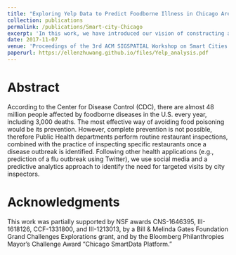 ```yaml
---
title: "Exploring Yelp Data to Predict Foodborne Illness in Chicago Area"
collection: publications
permalink: /publications/Smart-city-Chicago
excerpt: 'In this work, we have introduced our vision of constructing a real-time inspection system combined with public health department routine inspections to prevent users from suffering foodborne illness.'
date: 2017-11-07
venue: 'Proceedings of the 3rd ACM SIGSPATIAL Workshop on Smart Cities and Urban Analytics'
paperurl: https://ellenzhuwang.github.io/files/Yelp_analysis.pdf
---
```

Abstract
======
According to the Center for Disease Control (CDC), there are almost 48 million people affected by foodborne diseases in the U.S. every year, including 3,000 deaths. The most effective way of avoiding food poisoning would be its prevention. However, complete prevention is not possible, therefore Public Health departments perform routine restaurant inspections, combined with the practice of inspecting specific restaurants once a disease outbreak is identified. Following other health applications (e.g., prediction of a flu outbreak using Twitter), we use social media and a predictive analytics approach to identify the need for targeted visits by city inspectors.

Acknowledgments
======
This work was partially supported by NSF awards CNS-1646395, III-1618126, CCF-1331800, and III-1213013, by a Bill & Melinda Gates Foundation Grand Challenges Explorations grant, and by the Bloomberg Philanthropies Mayor’s Challenge Award “Chicago SmartData Platform.”

